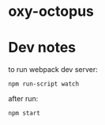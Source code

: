 # oxy-octopus

# Dev notes

to run webpack dev server:

```
npm run-script watch
```

after run:

```
npm start
```